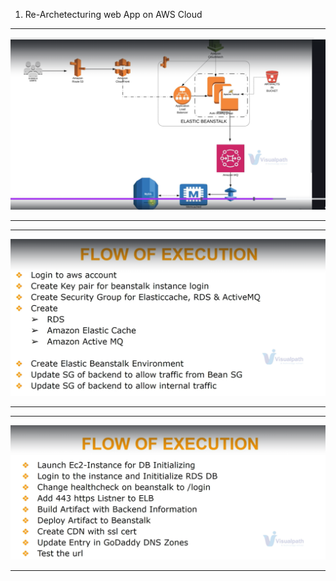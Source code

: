 
1. Re-Archetecturing web App on AWS Cloud
*************************
![alt text](image-2.png)
*************************
***********************
![alt text](image-3.png)
************************
************************
![alt text](image-4.png)
*************************

